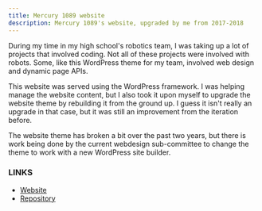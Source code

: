 ```yaml
---
title: Mercury 1089 website
description: Mercury 1089's website, upgraded by me from 2017-2018
---
```

During my time in my high school's robotics team, I was taking up a lot of projects that involved coding.
Not all of these projects were involved with robots. Some, like this WordPress theme for my team, involved
web design and dynamic page APIs. 

This website was served using the WordPress framework. I was helping manage the website content,
but I also took it upon myself to upgrade the website theme by rebuilding it from the ground up. I guess it
isn't really an upgrade in that case, but it was still an improvement from the iteration before.

The website theme has broken a bit over the past two years,
but there is work being done by the current webdesign sub-committee to change the theme to work with a new
WordPress site builder.

### LINKS
- [Website](https://mercury1089.com)
- [Repository](https://github.com/Mercury1089/mercury-press)